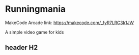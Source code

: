 # Runningmania
MakeCode Arcade link: https://makecode.com/_fyR7LRC3k1JW

A simple video game for kids

## header H2
